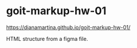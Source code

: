 # goit-markup-hw-01

https://dianamartina.github.io/goit-markup-hw-01/

HTML structure from a figma file.
